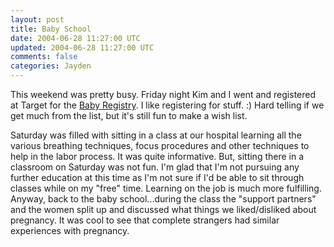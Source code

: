 ```yaml
---           
layout: post
title: Baby School
date: 2004-06-28 11:27:00 UTC
updated: 2004-06-28 11:27:00 UTC
comments: false
categories: Jayden
---
```

This weekend was pretty busy. Friday night Kim and I went and registered at Target for the [Baby Registry](http://snipurl.com/7dt3). I like registering for stuff. :) Hard telling if we get much from the list, but it's still fun to make a wish list. 

Saturday was filled with sitting in a class at our hospital learning all the various breathing techniques, focus procedures and other techniques to help in the labor process. It was quite informative. But, sitting there in a classroom on Saturday was not fun. I'm glad that I'm not pursuing any further education at this time as I'm not sure if I'd be able to sit through classes while on my "free" time. Learning on the job is much more fulfilling. Anyway, back to the baby school...during the class the "support partners" and the women split up and discussed what things we liked/disliked about pregnancy. It was cool to see that complete strangers had similar experiences with pregnancy.

